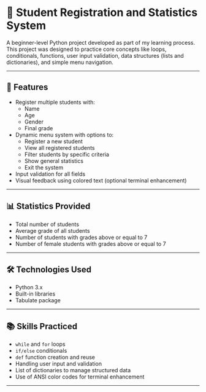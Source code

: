 # 🧮 Student Registration and Statistics System

A beginner-level Python project developed as part of my learning process. This project was designed to practice core concepts like loops, conditionals, functions, user input validation, data structures (lists and dictionaries), and simple menu navigation.

---

## 🚀 Features

- Register multiple students with:
  - Name
  - Age
  - Gender
  - Final grade
- Dynamic menu system with options to:
  - Register a new student
  - View all registered students
  - Filter students by specific criteria
  - Show general statistics
  - Exit the system
- Input validation for all fields
- Visual feedback using colored text (optional terminal enhancement)

---

## 📊 Statistics Provided

- Total number of students
- Average grade of all students
- Number of students with grades above or equal to 7
- Number of female students with grades above or equal to 7

---

## 🛠️ Technologies Used

- Python 3.x
- Built-in libraries
- Tabulate package

---

## 📚 Skills Practiced

- `while` and `for` loops  
- `if/else` conditionals  
- `def` function creation and reuse  
- Handling user input and validation  
- List of dictionaries to manage structured data  
- Use of ANSI color codes for terminal enhancement

---
